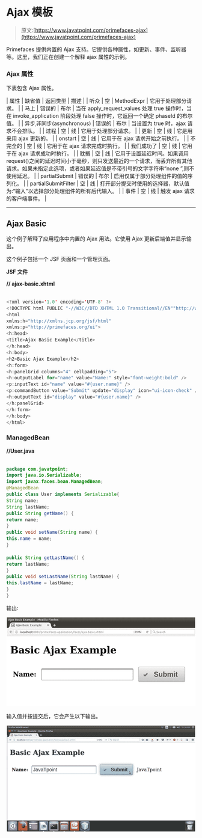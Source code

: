 # Ajax 模板

> 原文:[https://www.javatpoint.com/primefaces-ajax](https://www.javatpoint.com/primefaces-ajax)

Primefaces 提供内置的 Ajax 支持。它提供各种属性，如更新、事件、监听器等。这里，我们正在创建一个解释 ajax 属性的示例。

### Ajax 属性

下表包含 Ajax 属性。

| 属性 | 缺省值 | 返回类型 | 描述 |
| 听众 | 空 | MethodExpr | 它用于处理部分请求。 |
| 马上 | 错误的 | 布尔 | 当在 apply_request_values 处理 true 操作时，当在 invoke_application 阶段处理 false 操作时，它返回一个确定 phaseId 的布尔值。 |
| 异步ˌ非同步(asynchronous) | 错误的 | 布尔 | 当设置为 true 时，ajax 请求不会排队。 |
| 过程 | 空 | 线 | 它用于处理部分请求。 |
| 更新 | 空 | 线 | 它是用来用 ajax 更新的。 |
| onstart | 空 | 线 | 它用于在 ajax 请求开始之前执行。 |
| 不完全的 | 空 | 线 | 它用于在 ajax 请求完成时执行。 |
| 我们成功了 | 空 | 线 | 它用于在 ajax 请求成功时执行。 |
| 耽搁 | 空 | 线 | 它用于设置延迟时间。如果调用 request()之间的延迟时间小于毫秒，则只发送最近的一个请求，而丢弃所有其他请求。如果未指定此选项，或者如果延迟值是不带引号的文字字符串“none ”,则不使用延迟。 |
| partialSubmit | 错误的 | 布尔 | 启用仅属于部分处理组件的值的序列化。 |
| partialSubmitFilter | 空 | 线 | 打开部分提交时使用的选择器，默认值为:“输入”以选择部分处理组件的所有后代输入。 |
| 事件 | 空 | 线 | 触发 ajax 请求的客户端事件。 |

* * *

## Ajax Basic

这个例子解释了应用程序中内置的 Ajax 用法。它使用 Ajax 更新后端值并显示输出。

这个例子包括一个 JSF 页面和一个管理页面。

**JSF 文件**

**// ajax-basic.xhtml**

```java

<?xml version='1.0' encoding='UTF-8' ?>
<!DOCTYPE html PUBLIC "-//W3C//DTD XHTML 1.0 Transitional//EN""http://www.w3.org/TR/xhtml1/DTD/xhtml1-transitional.dtd">
<html 
xmlns:h="http://xmlns.jcp.org/jsf/html"
xmlns:p="http://primefaces.org/ui">
<h:head>
<title>Ajax Basic Example</title>
</h:head>
<h:body>
<h2>Basic Ajax Example</h2>
<h:form>
<h:panelGrid columns="4" cellpadding="5">
<h:outputLabel for="name" value="Name:" style="font-weight:bold" />
<p:inputText id="name" value="#{user.name}" />
<p:commandButton value="Submit" update="display" icon="ui-icon-check" />
<h:outputText id="display" value="#{user.name}" />
</h:panelGrid>
</h:form>
</h:body>
</html>

```

### ManagedBean

**//User.java**

```java

package com.javatpoint;
import java.io.Serializable;
import javax.faces.bean.ManagedBean;
@ManagedBean
public class User implements Serializable{
String name;
String lastName;
public String getName() {
return name;
}
public void setName(String name) {
this.name = name;
}   

public String getLastName() {
return lastName;
}
public void setLastName(String lastName) {
this.lastName = lastName;
}
}

```

输出:

![PrimeFaces Ajax 1](img/8b0109cae547c7afc8403f6f3a5b17c1.png)

输入值并按提交后，它会产生以下输出。

![PrimeFaces Ajax 2](img/95ca5b859b916e170e75f76e1acb83d3.png)